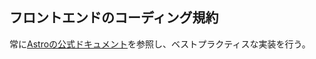 ## フロントエンドのコーディング規約

常に[Astroの公式ドキュメント](https://docs.astro.build/en/getting-started/)を参照し、ベストプラクティスな実装を行う。